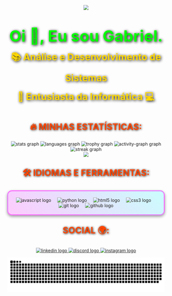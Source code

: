 <p align="center">
    <img src="https://capsule-render.vercel.app/api?type=waving&color=00FF00&height=150&section=header&text=Olá!%20Eu%20sou%20Gabriel&fontSize=40&fontColor=fff&animation=fadeIn&fontAlignY=35" />
</p>

<p align="center" style="font-size: 50px; font-weight: bold; color: #00FF00; text-shadow: 2px 2px 8px #000;">
    Oi 👋, Eu sou Gabriel.
    <br>
    <span style="font-size: 30px; color: #FFD700;">📚 Análise e Desenvolvimento de Sistemas</span>
    <br>
    <span style="font-size: 30px; color: #FFD700;">🔧 Entusiasta da Informática 💻</span>
</p>

<p align="center" style="font-size: 28px; font-weight: bold; color: #FF4500; text-shadow: 1px 1px 6px #000;">🔥 MINHAS ESTATÍSTICAS:</p>

<div align="center">
    <img src="https://github-readme-stats.vercel.app/api?username=GabigolDEVPY&hide_title=false&hide_rank=false&show_icons=true&include_all_commits=true&count_private=true&disable_animations=false&theme=gruvbox&locale=en&hide_border=true&order=1" height="140" alt="stats graph" />
    <img src="https://github-readme-stats.vercel.app/api/top-langs?username=GabigolDEVPY&locale=en&hide_title=true&layout=compact&card_width=320&langs_count=5&theme=dracula&hide_border=false&order=2" height="130" alt="languages graph" />
    <img src="https://github-profile-trophy.vercel.app?username=GabigolDEVPY&theme=dracula&column=-1&row=1&margin-w=8&margin-h=8&no-bg=true&no-frame=false&order=4" height="150" alt="trophy graph" />
    <img src="https://github-readme-activity-graph.vercel.app/graph?username=GabigolDEVPY&radius=16&theme=github-dark&area=true&order=5" height="300" alt="activity-graph graph" />
    <img src="https://streak-stats.demolab.com?user=GabigolDEVPY&locale=en&mode=daily&theme=radical&hide_border=false&border_radius=5&order=3" height="150" alt="streak graph" />
</div>

<div align="center">
    <img src="https://profile-counter.glitch.me/GabigolDEVPY/count.svg?" />
</div>

<p align="center" style="font-size: 28px; font-weight: bold; color: #FF4500; text-shadow: 1px 1px 6px #000;">🛠️ IDIOMAS E FERRAMENTAS:</p>

<div align="center" style="border: 3px solid rgba(255, 0, 255, 0.5); border-radius: 15px; padding: 20px; background: linear-gradient(45deg, rgba(255, 0, 255, 0.2), rgba(0, 255, 255, 0.2)); box-shadow: 0px 4px 10px rgba(0, 0, 0, 0.4);">
    <img src="https://cdn.jsdelivr.net/gh/devicons/devicon/icons/javascript/javascript-plain.svg" height="40" alt="javascript logo" />
    <img width="12" />
    <img src="https://cdn.jsdelivr.net/gh/devicons/devicon/icons/python/python-original.svg" height="40" alt="python logo" />
    <img width="12" />
    <img src="https://cdn.jsdelivr.net/gh/devicons/devicon/icons/html5/html5-original.svg" height="40" alt="html5 logo" />
    <img width="12" />
    <img src="https://cdn.jsdelivr.net/gh/devicons/devicon/icons/css3/css3-original.svg" height="40" alt="css3 logo" />
    <img width="12" />
    <img src="https://cdn.jsdelivr.net/gh/devicons/devicon/icons/git/git-plain.svg" height="40" alt="git logo" />
    <img width="12" />
    <img src="https://cdn.jsdelivr.net/gh/devicons/devicon/icons/github/github-original.svg" height="40" alt="github logo" />
</div>

<p align="center" style="font-size: 28px; font-weight: bold; color: #FF4500; text-shadow: 1px 1px 6px #000;">SOCIAL 🌍:</p>

<div align="center">
    <a href="https://www.linkedin.com/in/gabrielrochadias" target="_blank">
        <img src="https://raw.githubusercontent.com/maurodesouza/profile-readme-generator/master/src/assets/icons/social/linkedin/default.svg" width="50" height="40" alt="linkedin logo" />
    </a>
    <a href="https://discord.com/users/SeuID" target="_blank">
        <img src="https://raw.githubusercontent.com/maurodesouza/profile-readme-generator/master/src/assets/icons/social/discord/default.svg" width="50" height="40" alt="discord logo" />
    </a>
    <a href="https://www.instagram.com/gabrielrochadias.py" target="_blank">
        <img src="https://raw.githubusercontent.com/maurodesouza/profile-readme-generator/master/src/assets/icons/social/instagram/default.svg" width="50" height="40" alt="instagram logo" />
    </a>
</div>

<p align="center">
    <picture>
        <source media="(prefers-color-scheme: dark)" srcset="https://raw.githubusercontent.com/platane/snk/output/github-contribution-grid-snake-dark.svg" />
        <source media="(prefers-color-scheme: light)" srcset="https://raw.githubusercontent.com/platane/snk/output/github-contribution-grid-snake.svg" />
        <img alt="github contribution grid snake animation" src="https://raw.githubusercontent.com/platane/snk/output/github-contribution-grid-snake.svg" />
    </picture>
</p>
